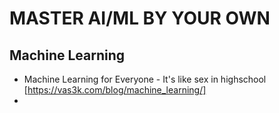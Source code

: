 # MASTER AI/ML BY YOUR OWN

## Machine Learning 
  * Machine Learning for Everyone - It's like sex in highschool [https://vas3k.com/blog/machine_learning/]
  * 
